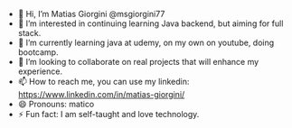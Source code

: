 - 👋 Hi, I’m Matias Giorgini @msgiorgini77
- 👀 I’m interested in continuing learning Java backend, but aiming for full stack.
- 🌱 I’m currently learning java at udemy, on my own on youtube, doing bootcamp.
- 💞️ I’m looking to collaborate on real projects that will enhance my experience.
- 📫 How to reach me, you can use my linkedin: https://www.linkedin.com/in/matias-giorgini/
- 😄 Pronouns: matico
- ⚡ Fun fact: I am self-taught and love technology.

<!---
msgiorgini77/msgiorgini77 is a ✨ special ✨ repository because its `README.md` (this file) appears on your GitHub profile.
You can click the Preview link to take a look at your changes.
--->
